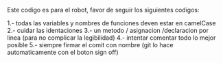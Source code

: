 Este codigo es para el robot, favor de seguir los siguientes codigos:

1.- todas las variables y nombres de funciones deven estar en camelCase
2.- cuidar las identaciones
3.- un metodo / asignacion /declaracion por linea (para no complicar la legibilidad)
4.- intentar comentar todo lo mejor posible
5.- siempre firmar el comit con nombre (git lo hace automaticamente con el boton sign off)
